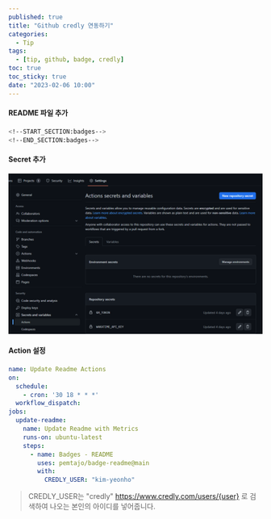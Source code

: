 ```yaml
---
published: true
title: "Github credly 연동하기"
categories:
  - Tip
tags:
  - [tip, github, badge, credly]
toc: true
toc_sticky: true
date: "2023-02-06 10:00"
---
```


#### README 파일 추가

```bash
<!--START_SECTION:badges-->
<!--END_SECTION:badges-->
```

#### Secret 추가

![image-20230206112502356](../../assets/images/posts/2023-02-06-post-github-wakatime/image-20230206112502356.png)

#### Action 설정

```yaml
name: Update Readme Actions
on:
  schedule:
    - cron: '30 18 * * *'
  workflow_dispatch:
jobs:
  update-readme:
    name: Update Readme with Metrics
    runs-on: ubuntu-latest
    steps:
      - name: Badges - README
        uses: pemtajo/badge-readme@main
        with:
          CREDLY_USER: "kim-yeonho"
```

> CREDLY_USER는 "credly" https://www.credly.com/users/{user} 로 검색하여 나오는 본인의 아이디를 넣어줍니다.

